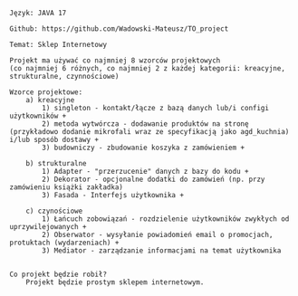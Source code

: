     Język: JAVA 17

    Github: https://github.com/Wadowski-Mateusz/TO_project

    Temat: Sklep Internetowy

    Projekt ma używać co najmniej 8 wzorców projektowych 
    (co najmniej 6 różnych, co najmniej 2 z każdej kategorii: kreacyjne, strukturalne, czynnościowe)

    Wzorce projektowe:
        a) kreacyjne
            1) singleton - kontakt/łącze z bazą danych lub/i configi użytkowników +
            2) metoda wytwórcza - dodawanie produktów na stronę (przykładowo dodanie mikrofali wraz ze specyfikacją jako agd_kuchnia) i/lub sposób dostawy +
            3) budowniczy - zbudowanie koszyka z zamówieniem +

        b) strukturalne
            1) Adapter - "przerzucenie" danych z bazy do kodu +
            2) Dekorator - opcjonalne dodatki do zamówień (np. przy zamówieniu książki zakładka)
            3) Fasada - Interfejs użytkownika +

        c) czynościowe
            1) Łańcuch zobowiązań - rozdzielenie użytkowników zwykłych od uprzywilejowanych +
            2) Obserwator - wysyłanie powiadomień email o promocjach, protuktach (wydarzeniach) +
            3) Mediator - zarządzanie informacjami na temat użytkownika


    Co projekt będzie robił?
        Projekt będzie prostym sklepem internetowym.
